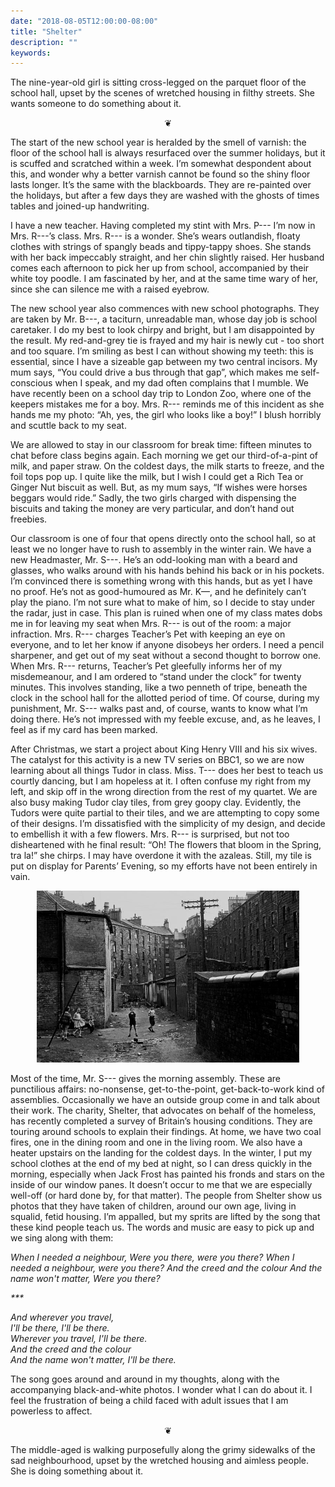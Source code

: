 ```yaml
---
date: "2018-08-05T12:00:00-08:00"
title: "Shelter"
description: ""
keywords:
---
```


The nine-year-old girl is sitting cross-legged on the parquet floor of the school hall, upset by the
scenes of wretched housing in filthy streets. She wants someone to do something about it.
<!--more-->

<center>
❦
</center>

The start of the new school year is heralded by the smell of varnish: the floor of the school hall
is always resurfaced over the summer holidays, but it is scuffed and scratched within a week. I’m
somewhat despondent about this, and wonder why a better varnish cannot be found so the shiny floor
lasts longer. It’s the same with the blackboards. They are re-painted over the holidays, but after a
few days they are washed with the ghosts of times tables and joined-up handwriting.

I have a new teacher. Having completed my stint with Mrs. P--- I’m now in Mrs. R---’s class. Mrs. R---
is a wonder. She’s wears outlandish, floaty clothes with strings of spangly beads and tippy-tappy
shoes. She stands with her back impeccably straight, and her chin slightly raised. Her husband comes
each afternoon to pick her up from school, accompanied by their white toy poodle. I am fascinated by
her, and at the same time wary of her, since she can silence me with a raised eyebrow.

The new school year also commences with new school photographs. They are taken by Mr. B---, a
taciturn, unreadable man, whose day job is school caretaker. I do my best to look chirpy and bright,
but I am disappointed by the result. My red-and-grey tie is frayed and my hair is newly cut - too
short and too square. I’m smiling as best I can without showing my teeth: this is essential, since I
have a sizeable gap between my two central incisors. My mum says, “You could drive a bus through
that gap”, which makes me self-conscious when I speak, and my dad often complains that I mumble. We
have recently been on a school day trip to London Zoo, where one of the keepers mistakes me for a
boy. Mrs. R--- reminds me of this incident as she hands me my photo: “Ah, yes, the girl who looks
like a boy!” I blush horribly and scuttle back to my seat.

We are allowed to stay in our classroom for break time: fifteen minutes to chat before class begins
again. Each morning we get our third-of-a-pint of milk, and paper straw. On the coldest days, the
milk starts to freeze, and the foil tops pop up. I quite like the milk, but I wish I could get a
Rich Tea or Ginger Nut biscuit as well. But, as my mum says, “If wishes were horses beggars would
ride.” Sadly, the two girls charged with dispensing the biscuits and taking the money are very
particular, and don’t hand out freebies.

Our classroom is one of four that opens directly onto the school hall, so at least we no longer have
to rush to assembly in the winter rain. We have a new Headmaster, Mr. S---. He’s an odd-looking man
with a beard and glasses, who walks around with his hands behind his back or in his pockets. I’m
convinced there is something wrong with this hands, but as yet I have no proof. He’s not as
good-humoured as Mr. K—, and he definitely can’t play the piano. I’m not sure what to make of him,
so I decide to stay under the radar, just in case. This plan is ruined when one of my class mates
dobs me in for leaving my seat when Mrs. R--- is out of the room: a major infraction. Mrs. R---
charges Teacher’s Pet with keeping an eye on everyone, and to let her know if anyone disobeys her
orders. I need a pencil sharpener, and get out of my seat without a second thought to borrow
one. When Mrs. R--- returns, Teacher’s Pet gleefully informs her of my misdemeanour, and I am
ordered to “stand under the clock” for twenty minutes. This involves standing, like a two penneth of
tripe, beneath the clock in the school hall for the allotted period of time. Of course, during my
punishment, Mr. S--- walks past and, of course, wants to know what I’m doing there. He’s not
impressed with my feeble excuse, and, as he leaves, I feel as if my card has been marked.

After Christmas, we start a project about King Henry VIII and his six wives. The catalyst for this
activity is a new TV series on BBC1, so we are now learning about all things Tudor in
class. Miss. T--- does her best to teach us courtly dancing, but I am hopeless at it. I often
confuse my right from my left, and skip off in the wrong direction from the rest of my quartet. We
are also busy making Tudor clay tiles, from grey goopy clay. Evidently, the Tudors were quite
partial to their tiles, and we are attempting to copy some of their designs. I’m dissatisfied with
the simplicity of my design, and decide to embellish it with a few flowers. Mrs. R--- is surprised,
but not too disheartened with he final result: “Oh! The flowers that bloom in the Spring, tra la!”
she chirps.  I may have overdone it with the azaleas. Still, my tile is put on display for Parents’
Evening, so my efforts have not been entirely in vain.

<center>
<img style="max-width:30em;" src="/images/Glasgow-tenement-backs-1970.jpg" alt="Glasgow tenement backs 1970"/>
</center>

Most of the time, Mr. S--- gives the morning assembly. These are punctilious affairs: no-nonsense,
get-to-the-point, get-back-to-work kind of assemblies. Occasionally we have an outside group come in
and talk about their work. The charity, Shelter, that advocates on behalf of the homeless, has
recently completed a survey of Britain’s housing conditions. They are touring around schools to
explain their findings. At home, we have two coal fires, one in the dining room and one in the
living room. We also have a heater upstairs on the landing for the coldest days. In the winter, I
put my school clothes at the end of my bed at night, so I can dress quickly in the morning,
especially when Jack Frost has painted his fronds and stars on the inside of our window panes. It
doesn’t occur to me that we are especially well-off (or hard done by, for that matter). The people
from Shelter show us photos that they have taken of children, around our own age, living in squalid,
fetid housing. I’m appalled, but my sprits are lifted by the song that these kind people teach
us. The words and music are easy to pick up and we sing along with them:

<i>
When I needed a neighbour,  
Were you there, were you there?  
When I needed a neighbour, were you there?  
And the creed and the colour  
And the name won't matter,  
Were you there?

\*\*\*

And wherever you travel,  
I'll be there, I'll be there.  
Wherever you travel, I'll be there.  
And the creed and the colour  
And the name won't matter, I'll be there.
</i>

The song goes around and around in my thoughts, along with the accompanying black-and-white
photos. I wonder what I can do about it. I feel the frustration of being a child faced with adult
issues that I am powerless to affect.

<center>
❦
</center>

The middle-aged is walking purposefully along the grimy sidewalks of the sad neighbourhood, upset by
the wretched housing and aimless people. She is doing something about it.
